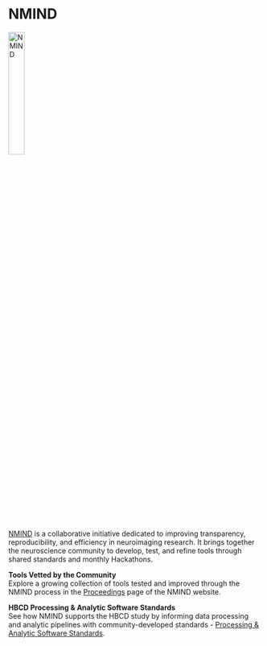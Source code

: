 # NMIND 

<img src="../../instruments/processing/nmind-clear.png" alt="NMIND" width="25%" height="auto" class="center">


[NMIND](https://www.nmind.org/about) is a collaborative initiative dedicated to improving transparency, reproducibility, and efficiency in neuroimaging research. It brings together the neuroscience community to develop, test, and refine tools through shared standards and monthly Hackathons. 


<i class='fas fa-tools' style="color: #6300d3; font-size: 1.1em;"></i> **Tools Vetted by the Community**        
Explore a growing collection of tools tested and improved through the NMIND process in the [Proceedings](https://www.nmind.org/proceedings/) page of the NMIND website.


<i class="fas fa-check-circle" style="color: #6300d3; font-size: 1.1em;"></i> **HBCD Processing & Analytic Software Standards**     
See how NMIND supports the HBCD study by informing data processing and analytic pipelines with community-developed standards - [Processing & Analytic Software Standards](../instruments/processing/standards.md).
